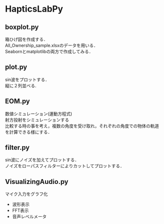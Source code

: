 # HapticsLabPy
## boxplot.py
箱ひげ図を作成する．  
All_Ownership_sample.xlsxのデータを用いる．  
Seabornとmatplotlibの両方で作成してみる．  

## plot.py
sin波をプロットする．  
縦に２列並べる.　　

## EOM.py
数値シミュレーション(運動方程式)  
射方投射をシミュレーションする  
比較する時の事を考え，複数の角度を受け取れ，それぞれの角度での物体の軌道を計算できる様にする．  

## filter.py
sin波にノイズを加えてプロットする．  
ノイズをローパスフィルターによりカットしてプロットする．  

## VisualizingAudio.py
マイク入力をグラフ化
- 波形表示
- FFT表示
- 音声レベルメータ
